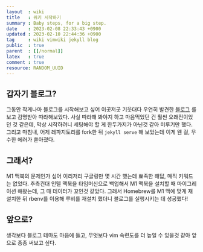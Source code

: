 ```yaml
---
layout  : wiki
title   : 위키 시작하기 
summary : Baby steps, for a big step.
date    : 2023-02-08 22:33:43 +0900
updated : 2023-02-10 22:44:36 +0900
tag     : wiki vimwiki jekyll blog 
public  : true
parent  : [[/normal]] 
latex   : true 
comment : true
resource: RANDOM_UUID 
---
```


## 갑자기 블로그?

그동안 작게나마 블로그를 시작해보고 싶어 이곳저곳 기웃대다 우연히 발견한 [블로그](https://johngrib.github.io/) 를 보고 감명받아 따라해보았다.
사실 따라해 봐야지 하고 마음먹었던 건 훨씬 오래전이었던 것 같은데, 막상 시작하려니 세팅해야 할 게 한두가지가 아닌것 같아 미루기만 했다.
그리고 마침내, 어제 레파지토리를 fork한 뒤 `jekyll serve` 해 보았는데 이게 웬 걸, 무수한 에러가 쏟아졌다.

## 그래서?

M1 맥북의 문제인가 싶어 이리저리 구글링만 몇 시간 했는데 뾰족한 해답, 매직 키워드는 없었다. 추측컨대 인텔 맥북을 타임머신으로 백업해서 M1 맥북을 설치할 때 마이그레이션 해왔는데, 그 때 데이터가 꼬인것 같았다. 그래서 Homebrew를 M1 맥에 맞게 재설치한 뒤 rbenv를 이용해 루비를 재설치 했더니 블로그를 실행시키는 데 성공했다! 

## 앞으로?

생각보다 블로그 테마도 마음에 들고, 무엇보다 vim 숙련도를 더 높일 수 있을것 같아 앞으로 종종 써보고 싶다.
